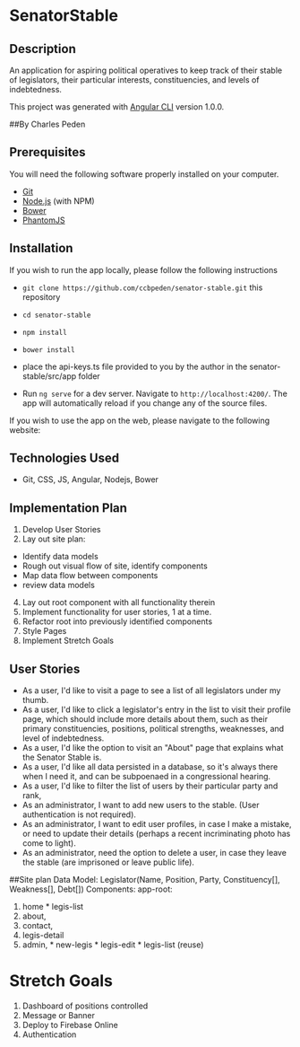 # SenatorStable

## Description

An application for aspiring political operatives to keep track of their stable of legislators, their particular interests, constituencies, and levels of indebtedness.

This project was generated with [Angular CLI](https://github.com/angular/angular-cli) version 1.0.0.

##By Charles Peden

## Prerequisites

You will need the following software properly installed on your computer.

* [Git](https://git-scm.com/)
* [Node.js](https://nodejs.org/) (with NPM)
* [Bower](https://bower.io/)
* [PhantomJS](http://phantomjs.org/)

## Installation

If you wish to run the app locally, please follow the following instructions

* `git clone https://github.com/ccbpeden/senator-stable.git` this repository
* `cd senator-stable`
* `npm install`
* `bower install`
* place the api-keys.ts file provided to you by the author in the senator-stable/src/app folder

* Run `ng serve` for a dev server. Navigate to `http://localhost:4200/`. The app will automatically reload if you change any of the source files.

If you wish to use the app on the web, please navigate to the following website:  

## Technologies Used
* Git, CSS, JS, Angular, Nodejs, Bower

## Implementation Plan
1. Develop User Stories
2. Lay out site plan:
  * Identify data models
  * Rough out visual flow of site, identify components
  * Map data flow between components
  * review data models
4. Lay out root component with all functionality therein
5. Implement functionality for user stories, 1 at a time.
6. Refactor root into previously identified components
7. Style Pages
8. Implement Stretch Goals

## User Stories

* As a user, I'd like to visit a page to see a list of all legislators under my thumb.
* As a user, I'd like to click a legislator's entry in the list to visit their profile page, which should include more details about them, such as their primary constituencies, positions, political strengths, weaknesses, and level of indebtedness.
* As a user, I'd like the option to visit an "About" page that explains what the Senator Stable is.
* As a user, I'd like all data persisted in a database, so it's always there when I need it, and can be subpoenaed in a congressional hearing.
* As a user, I'd like to filter the list of users by their particular party and rank,
* As an administrator, I want to add new users to the stable. (User authentication is not required).
* As an administrator, I want to edit user profiles, in case I make a mistake, or need to update their details (perhaps a recent incriminating photo has come to light).
* As an administrator, need the option to delete a user, in case they leave the stable (are imprisoned or leave public life).

##Site plan
Data Model: Legislator(Name, Position, Party, Constituency[], Weakness[], Debt[])
Components: app-root:
  1) home
    * legis-list
  2) about,
  3) contact,
  4) legis-detail
  5) admin,
    * new-legis
    * legis-edit
    * legis-list (reuse)

# Stretch Goals
  1) Dashboard of positions controlled
  2) Message or Banner
  3) Deploy to Firebase Online
  4) Authentication
